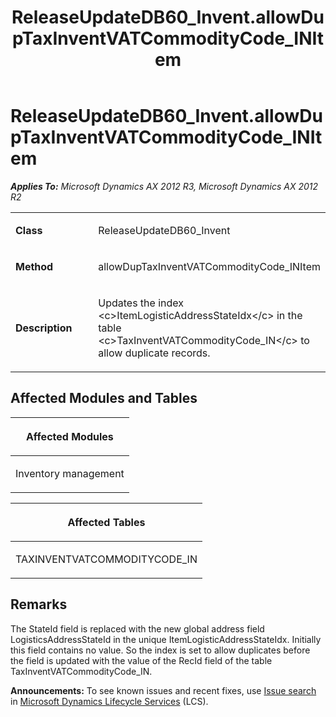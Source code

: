 ﻿---
title: ReleaseUpdateDB60_Invent.allowDupTaxInventVATCommodityCode_INItem
TOCTitle: ReleaseUpdateDB60_Invent.allowDupTaxInventVATCommodityCode_INItem
ms:assetid: e9ceb136-7a36-9820-8d66-2e2a334c743b
ms:mtpsurl: https://msdn.microsoft.com/en-us/library/JJ719874(v=AX.60)
ms:contentKeyID: 49711947
ms.date: 05/18/2015
mtps_version: v=AX.60
---

# ReleaseUpdateDB60\_Invent.allowDupTaxInventVATCommodityCode\_INItem 


_**Applies To:** Microsoft Dynamics AX 2012 R3, Microsoft Dynamics AX 2012 R2_

<table>
<colgroup>
<col style="width: 50%" />
<col style="width: 50%" />
</colgroup>
<tbody>
<tr class="odd">
<td><p><strong>Class</strong></p></td>
<td><p>ReleaseUpdateDB60_Invent</p></td>
</tr>
<tr class="even">
<td><p><strong>Method</strong></p></td>
<td><p>allowDupTaxInventVATCommodityCode_INItem</p></td>
</tr>
<tr class="odd">
<td><p><strong>Description</strong></p></td>
<td><p>Updates the index &lt;c&gt;ItemLogisticAddressStateIdx&lt;/c&gt; in the table &lt;c&gt;TaxInventVATCommodityCode_IN&lt;/c&gt; to allow duplicate records.</p></td>
</tr>
</tbody>
</table>


## Affected Modules and Tables

<table>
<colgroup>
<col style="width: 100%" />
</colgroup>
<thead>
<tr class="header">
<th><p>Affected Modules</p></th>
</tr>
</thead>
<tbody>
<tr class="odd">
<td><p>Inventory management</p></td>
</tr>
</tbody>
</table>


<table>
<colgroup>
<col style="width: 100%" />
</colgroup>
<thead>
<tr class="header">
<th><p>Affected Tables</p></th>
</tr>
</thead>
<tbody>
<tr class="odd">
<td><p>TAXINVENTVATCOMMODITYCODE_IN</p></td>
</tr>
</tbody>
</table>


## Remarks

The StateId field is replaced with the new global address field LogisticsAddressStateId in the unique ItemLogisticAddressStateIdx. Initially this field contains no value. So the index is set to allow duplicates before the field is updated with the value of the RecId field of the table TaxInventVATCommodityCode\_IN.

  
**Announcements:** To see known issues and recent fixes, use [Issue search](http://go.microsoft.com/fwlink/?linkid=389258) in [Microsoft Dynamics Lifecycle Services](http://go.microsoft.com/fwlink/?linkid=306505) (LCS).

